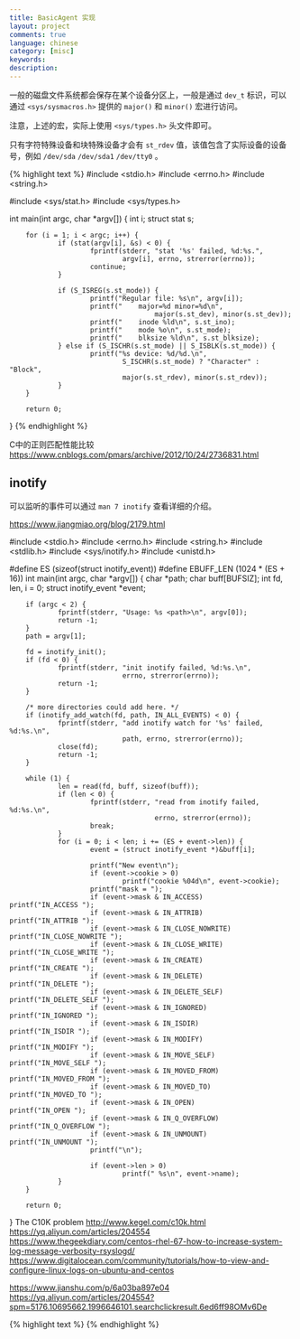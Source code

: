 ```yaml
---
title: BasicAgent 实现
layout: project
comments: true
language: chinese
category: [misc]
keywords:
description:
---
```



一般的磁盘文件系统都会保存在某个设备分区上，一般是通过 `dev_t` 标识，可以通过 `<sys/sysmacros.h>` 提供的 `major()` 和 `minor()` 宏进行访问。

注意，上述的宏，实际上使用 `<sys/types.h>` 头文件即可。

只有字符特殊设备和块特殊设备才会有 `st_rdev` 值，该值包含了实际设备的设备号，例如 `/dev/sda` `/dev/sda1` `/dev/tty0` 。

{% highlight text %}
#include <stdio.h>
#include <errno.h>
#include <string.h>

#include <sys/stat.h>
#include <sys/types.h>

int main(int argc, char *argv[])
{
        int i;
        struct stat s;

        for (i = 1; i < argc; i++) {
                if (stat(argv[i], &s) < 0) {
                        fprintf(stderr, "stat '%s' failed, %d:%s.",
                                argv[i], errno, strerror(errno));
                        continue;
                }

                if (S_ISREG(s.st_mode)) {
                        printf("Regular file: %s\n", argv[i]);
                        printf("    major=%d minor=%d\n",
                                        major(s.st_dev), minor(s.st_dev));
                        printf("    inode %ld\n", s.st_ino);
                        printf("    mode %o\n", s.st_mode);
                        printf("    blksize %ld\n", s.st_blksize);
                } else if (S_ISCHR(s.st_mode) || S_ISBLK(s.st_mode)) {
                        printf("%s device: %d/%d.\n",
                                S_ISCHR(s.st_mode) ? "Character" : "Block",
                                major(s.st_rdev), minor(s.st_rdev));
                }
        }

        return 0;
}
{% endhighlight %}


C中的正则匹配性能比较
https://www.cnblogs.com/pmars/archive/2012/10/24/2736831.html

## inotify

可以监听的事件可以通过 `man 7 inotify` 查看详细的介绍。

https://www.jiangmiao.org/blog/2179.html

#include <stdio.h>
#include <errno.h>
#include <string.h>
#include <stdlib.h>
#include <sys/inotify.h>
#include <unistd.h>

#define ES  (sizeof(struct inotify_event))
#define EBUFF_LEN     (1024 * (ES + 16))
int main(int argc, char *argv[])
{
        char *path;
        char buff[BUFSIZ];
        int fd, len, i = 0;
        struct inotify_event *event;

        if (argc < 2) {
                fprintf(stderr, "Usage: %s <path>\n", argv[0]);
                return -1;
        }
        path = argv[1];

        fd = inotify_init();
        if (fd < 0) {
                fprintf(stderr, "init inotify failed, %d:%s.\n",
                                errno, strerror(errno));
                return -1;
        }

        /* more directories could add here. */
        if (inotify_add_watch(fd, path, IN_ALL_EVENTS) < 0) {
                fprintf(stderr, "add inotify watch for '%s' failed, %d:%s.\n",
                                path, errno, strerror(errno));
                close(fd);
                return -1;
        }

        while (1) {
                len = read(fd, buff, sizeof(buff));
                if (len < 0) {
                        fprintf(stderr, "read from inotify failed, %d:%s.\n",
                                        errno, strerror(errno));
                        break;
                }
                for (i = 0; i < len; i += (ES + event->len)) {
                        event = (struct inotify_event *)&buff[i];

                        printf("New event\n");
                        if (event->cookie > 0)
                                printf("cookie %04d\n", event->cookie);
                        printf("mask = ");
                        if (event->mask & IN_ACCESS)        printf("IN_ACCESS ");
                        if (event->mask & IN_ATTRIB)        printf("IN_ATTRIB ");
                        if (event->mask & IN_CLOSE_NOWRITE) printf("IN_CLOSE_NOWRITE ");
                        if (event->mask & IN_CLOSE_WRITE)   printf("IN_CLOSE_WRITE ");
                        if (event->mask & IN_CREATE)        printf("IN_CREATE ");
                        if (event->mask & IN_DELETE)        printf("IN_DELETE ");
                        if (event->mask & IN_DELETE_SELF)   printf("IN_DELETE_SELF ");
                        if (event->mask & IN_IGNORED)       printf("IN_IGNORED ");
                        if (event->mask & IN_ISDIR)         printf("IN_ISDIR ");
                        if (event->mask & IN_MODIFY)        printf("IN_MODIFY ");
                        if (event->mask & IN_MOVE_SELF)     printf("IN_MOVE_SELF ");
                        if (event->mask & IN_MOVED_FROM)    printf("IN_MOVED_FROM ");
                        if (event->mask & IN_MOVED_TO)      printf("IN_MOVED_TO ");
                        if (event->mask & IN_OPEN)          printf("IN_OPEN ");
                        if (event->mask & IN_Q_OVERFLOW)    printf("IN_Q_OVERFLOW ");
                        if (event->mask & IN_UNMOUNT)       printf("IN_UNMOUNT ");
                        printf("\n");

                        if (event->len > 0)
                                printf(" %s\n", event->name);
                }
        }

        return 0;
}
The C10K problem
http://www.kegel.com/c10k.html
https://yq.aliyun.com/articles/204554
https://www.thegeekdiary.com/centos-rhel-67-how-to-increase-system-log-message-verbosity-rsyslogd/
https://www.digitalocean.com/community/tutorials/how-to-view-and-configure-linux-logs-on-ubuntu-and-centos


https://www.jianshu.com/p/6a03ba897e04
https://yq.aliyun.com/articles/204554?spm=5176.10695662.1996646101.searchclickresult.6ed6ff98OMv6De

{% highlight text %}
{% endhighlight %}
